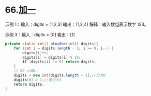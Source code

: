 # 66.[加一](https://leetcode-cn.com/problems/plus-one)



示例 1：输入：digits = [1,2,3]
输出：[1,2,4]
解释：输入数组表示数字 123。


示例 3：输入：digits = [0]
输出：[1]



```java
private static int[] plusOne(int[] digits){
    for (int i = digits.length - 1; i >= 0; i--) {
        digits[i]++;
        digits[i] = digits[i] % 10;
        if (digits[i] != 0) return digits;
    }
    // 99->100,
    digits = new int[digits.length + 1];//全为0
    digits[0] = 1;//首位为1
    return digits;
}
```

